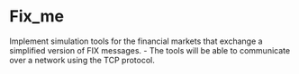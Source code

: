 # Fix_me
Implement simulation tools for the financial markets that exchange a simplified version of FIX messages.    - The tools will be able to communicate over a network using the TCP protocol.

